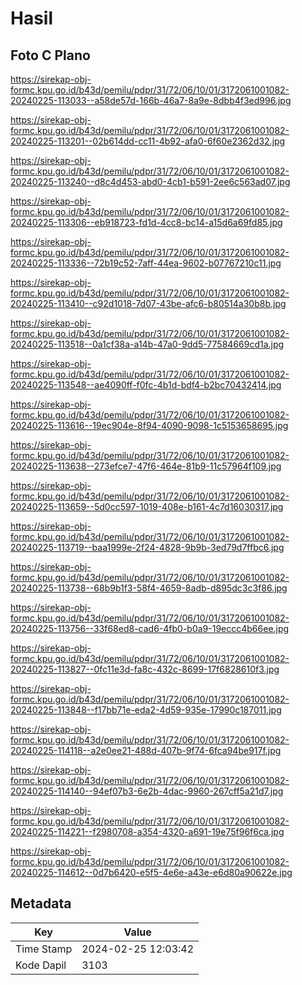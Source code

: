 # Hasil

## Foto C Plano

https://sirekap-obj-formc.kpu.go.id/b43d/pemilu/pdpr/31/72/06/10/01/3172061001082-20240225-113033--a58de57d-166b-46a7-8a9e-8dbb4f3ed996.jpg

https://sirekap-obj-formc.kpu.go.id/b43d/pemilu/pdpr/31/72/06/10/01/3172061001082-20240225-113201--02b614dd-cc11-4b92-afa0-6f60e2362d32.jpg

https://sirekap-obj-formc.kpu.go.id/b43d/pemilu/pdpr/31/72/06/10/01/3172061001082-20240225-113240--d8c4d453-abd0-4cb1-b591-2ee6c563ad07.jpg

https://sirekap-obj-formc.kpu.go.id/b43d/pemilu/pdpr/31/72/06/10/01/3172061001082-20240225-113306--eb918723-fd1d-4cc8-bc14-a15d6a69fd85.jpg

https://sirekap-obj-formc.kpu.go.id/b43d/pemilu/pdpr/31/72/06/10/01/3172061001082-20240225-113336--72b19c52-7aff-44ea-9602-b07767210c11.jpg

https://sirekap-obj-formc.kpu.go.id/b43d/pemilu/pdpr/31/72/06/10/01/3172061001082-20240225-113410--c92d1018-7d07-43be-afc6-b80514a30b8b.jpg

https://sirekap-obj-formc.kpu.go.id/b43d/pemilu/pdpr/31/72/06/10/01/3172061001082-20240225-113518--0a1cf38a-a14b-47a0-9dd5-77584669cd1a.jpg

https://sirekap-obj-formc.kpu.go.id/b43d/pemilu/pdpr/31/72/06/10/01/3172061001082-20240225-113548--ae4090ff-f0fc-4b1d-bdf4-b2bc70432414.jpg

https://sirekap-obj-formc.kpu.go.id/b43d/pemilu/pdpr/31/72/06/10/01/3172061001082-20240225-113616--19ec904e-8f94-4090-9098-1c5153658695.jpg

https://sirekap-obj-formc.kpu.go.id/b43d/pemilu/pdpr/31/72/06/10/01/3172061001082-20240225-113638--273efce7-47f6-464e-81b9-11c57964f109.jpg

https://sirekap-obj-formc.kpu.go.id/b43d/pemilu/pdpr/31/72/06/10/01/3172061001082-20240225-113659--5d0cc597-1019-408e-b161-4c7d16030317.jpg

https://sirekap-obj-formc.kpu.go.id/b43d/pemilu/pdpr/31/72/06/10/01/3172061001082-20240225-113719--baa1999e-2f24-4828-9b9b-3ed79d7ffbc6.jpg

https://sirekap-obj-formc.kpu.go.id/b43d/pemilu/pdpr/31/72/06/10/01/3172061001082-20240225-113738--68b9b1f3-58f4-4659-8adb-d895dc3c3f86.jpg

https://sirekap-obj-formc.kpu.go.id/b43d/pemilu/pdpr/31/72/06/10/01/3172061001082-20240225-113756--33f68ed8-cad6-4fb0-b0a9-19eccc4b66ee.jpg

https://sirekap-obj-formc.kpu.go.id/b43d/pemilu/pdpr/31/72/06/10/01/3172061001082-20240225-113827--0fc11e3d-fa8c-432c-8699-17f6828610f3.jpg

https://sirekap-obj-formc.kpu.go.id/b43d/pemilu/pdpr/31/72/06/10/01/3172061001082-20240225-113848--f17bb71e-eda2-4d59-935e-17990c187011.jpg

https://sirekap-obj-formc.kpu.go.id/b43d/pemilu/pdpr/31/72/06/10/01/3172061001082-20240225-114118--a2e0ee21-488d-407b-9f74-6fca94be917f.jpg

https://sirekap-obj-formc.kpu.go.id/b43d/pemilu/pdpr/31/72/06/10/01/3172061001082-20240225-114140--94ef07b3-6e2b-4dac-9960-267cff5a21d7.jpg

https://sirekap-obj-formc.kpu.go.id/b43d/pemilu/pdpr/31/72/06/10/01/3172061001082-20240225-114221--f2980708-a354-4320-a691-19e75f96f6ca.jpg

https://sirekap-obj-formc.kpu.go.id/b43d/pemilu/pdpr/31/72/06/10/01/3172061001082-20240225-114612--0d7b6420-e5f5-4e6e-a43e-e6d80a90622e.jpg


## Metadata

| Key        | Value               |
| ---------- | ------------------- |
| Time Stamp | 2024-02-25 12:03:42 |
| Kode Dapil | 3103                |



